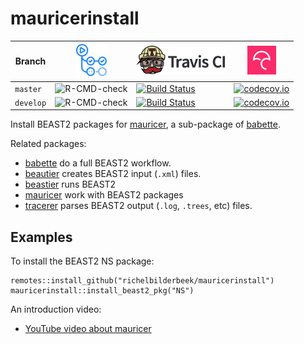 # mauricerinstall

Branch   |[![GitHub Actions logo](man/figures/GitHubActions.png)](https://github.com/ropensci/mauricerinstall/actions)|[![Travis CI logo](man/figures/TravisCI.png)](https://travis-ci.com)                                                  |[![Codecov logo](man/figures/Codecov.png)](https://www.codecov.io)
---------|-----------------------------------------------------------------------------------------------------|----------------------------------------------------------------------------------------------------------------------|----------------------------------------------------------------------------------------------------------------------------------------------------
`master` |![R-CMD-check](https://github.com/ropensci/mauricerinstall/workflows/R-CMD-check/badge.svg?branch=master)   |[![Build Status](https://travis-ci.com/ropensci/mauricerinstall.svg?branch=master)](https://travis-ci.com/ropensci/mauricerinstall) |[![codecov.io](https://codecov.io/github/ropensci/mauricerinstall/coverage.svg?branch=master)](https://codecov.io/github/ropensci/mauricerinstall/branch/master)
`develop`|![R-CMD-check](https://github.com/ropensci/mauricerinstall/workflows/R-CMD-check/badge.svg?branch=develop)  |[![Build Status](https://travis-ci.com/ropensci/mauricerinstall.svg?branch=develop)](https://travis-ci.com/ropensci/mauricerinstall)|[![codecov.io](https://codecov.io/github/ropensci/mauricerinstall/coverage.svg?branch=develop)](https://codecov.io/github/ropensci/mauricerinstall/branch/develop)

Install BEAST2 packages for [mauricer](https://github.com/ropensci/mauricer), 
a sub-package of [babette](https://github.com/ropensci/babette).

Related packages:

 * [babette](https://github.com/ropensci/babette) do a full BEAST2 workflow.
 * [beautier](https://github.com/ropensci/beautier) creates BEAST2 input (`.xml`) files.
 * [beastier](https://github.com/ropensci/beastier) runs BEAST2
 * [mauricer](https://github.com/ropensci/mauricer) work with BEAST2 packages
 * [tracerer](https://github.com/ropensci/tracerer) parses BEAST2 output (`.log`, `.trees`, etc) files.

## Examples

To install the BEAST2 NS package:

```
remotes::install_github("richelbilderbeek/mauricerinstall")
mauricerinstall::install_beast2_pkg("NS")
```

An introduction video:

 * [YouTube video about mauricer](https://youtu.be/Yk737gorcrw)

